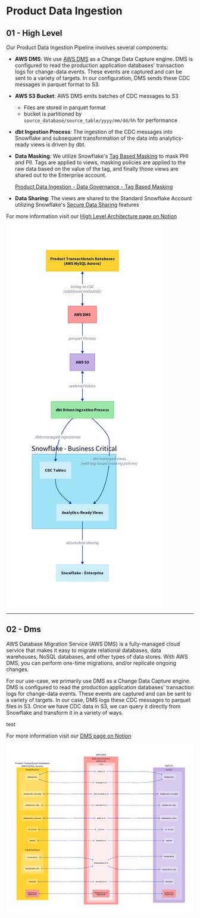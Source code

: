 # Product Data Ingestion

## 01 - High Level

Our Product Data Ingestion Pipeline involves several components:

- **AWS DMS**: We use [AWS DMS](https://aws.amazon.com/dms/features/) as a Change Data Capture engine. DMS is configured to read the production application databases' transaction logs for change-data events. These events are captured and can be sent to a variety of targets. In our configuration, DMS sends these CDC messages in parquet format to S3.
    
- **AWS S3 Bucket**: AWS DMS emits batches of CDC messages to S3
    - Files are stored in parquet format
    - bucket is partitioned by `source_database/source_table/yyyy/mm/dd/hh` for performance
    
- **dbt Ingestion Process**: The ingestion of the CDC messages into Snowflake and subsequent transformation of the data into analytics-ready views is driven by dbt.

- **Data Masking**: We utilize Snowflake's [Tag Based Masking](https://docs.snowflake.com/en/user-guide/tag-based-masking-policies) to mask PHI and PII. Tags are applied to views, masking policies are applied to the raw data based on the value of the tag, and finally those views are shared out to the Enterprise account.
    
    [Product Data Ingestion - Data Governance - Tag Based Masking](https://www.notion.so/Product-Data-Ingestion-Data-Governance-Tag-Based-Masking-f70882c02af64b94bb5c9d5bf7560316?pvs=21)
    
- **Data Sharing**: The views are shared to the Standard Snowflake Account utilizing Snowflake's [Secure Data Sharing](https://docs.snowflake.com/en/user-guide/data-sharing-intro) features

For more information visit our [High Level Architecture page on Notion](https://www.notion.so/simplepractice/Product-Data-Ingestion-Technical-High-Level-Architecture-1abf2f8242f180edb541e5dc830d7c82)

![High Level](./diagrams/01-high-level.png)

---

## 02 - Dms

AWS Database Migration Service (AWS DMS) is a fully-managed cloud service that makes it easy to migrate relational databases, data warehouses, NoSQL databases, and other types of data stores. With AWS DMS, you can perform one-time migrations, and/or replicate ongoing changes.

For our use-case, we primarily use DMS as a Change Data Capture engine. DMS is configured to read the production application databases' transaction logs for change-data events. These events are captured and can be sent to a variety of targets. In our case, DMS logs these CDC messages to parquet files in S3.  Once we have CDC data in S3, we can query it directly from Snowflake and transform it in a variety of ways.

test

For more information visit our [DMS page on Notion](https://www.notion.so/simplepractice/Product-Data-Ingestion-What-is-AWS-DMS-Why-AWS-DMS-8fc9be0f9f634f298c46589650ab16a9)

![Dms](./diagrams/02-dms.png)